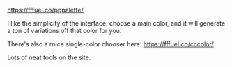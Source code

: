 https://fffuel.co/pppalette/

I like the simplicity of the interface: choose a main color, and it will generate a ton of variations off that color for you.

There's also a rnice single-color chooser here: https://fffuel.co/cccolor/

Lots of neat tools on the site.